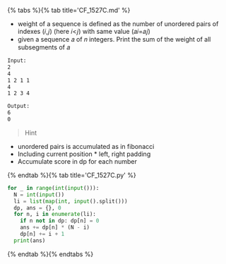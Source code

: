 {% tabs %}{% tab title='CF_1527C.md' %}

* weight of a sequence is defined as the number of unordered pairs of indexes (𝑖,𝑗) (here 𝑖<𝑗) with same value (𝑎𝑖=𝑎𝑗)
* given a sequence 𝑎 of 𝑛 integers. Print the sum of the weight of all subsegments of 𝑎

```txt
Input:
2
4
1 2 1 1
4
1 2 3 4

Output:
6
0
```

> Hint

* unordered pairs is accumulated as in fibonacci
* Including current position * left, right padding
* Accumulate score in dp for each number

{% endtab %}{% tab title='CF_1527C.py' %}

```py
for _ in range(int(input())):
  N = int(input())
  li = list(map(int, input().split()))
  dp, ans = {}, 0
  for n, i in enumerate(li):
    if n not in dp: dp[n] = 0
    ans += dp[n] * (N - i)
    dp[n] += i + 1
  print(ans)
```

{% endtab %}{% endtabs %}
